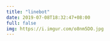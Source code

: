 ```yaml
---
title: "linebot"
date: 2019-07-08T18:32:47+08:00
full: false
img: https://i.imgur.com/o8nm5DO.jpg
---
```

